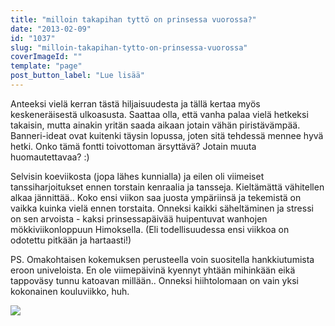 ```yaml
---
title: "milloin takapihan tyttö on prinsessa vuorossa?"
date: "2013-02-09"
id: "1037"
slug: "milloin-takapihan-tytto-on-prinsessa-vuorossa"
coverImageId: ""
template: "page"
post_button_label: "Lue lisää"
---
```


Anteeksi vielä kerran tästä hiljaisuudesta ja tällä kertaa myös keskeneräisestä ulkoasusta. Saattaa olla, että vanha palaa vielä hetkeksi takaisin, mutta ainakin yritän saada aikaan jotain vähän piristävämpää. Banneri-ideat ovat kuitenki täysin lopussa, joten sitä tehdessä mennee hyvä hetki. Onko tämä fontti toivottoman ärsyttävä? Jotain muuta huomautettavaa? :)  
  
Selvisin koeviikosta (jopa lähes kunnialla) ja eilen oli viimeiset tanssiharjoitukset ennen torstain kenraalia ja tansseja. Kieltämättä vähitellen alkaa jännittää.. Koko ensi viikon saa juosta ympäriinsä ja tekemistä on vaikka kuinka vielä ennen torstaita. Onneksi kaikki säheltäminen ja stressi on sen arvoista - kaksi prinsessapäivää huipentuvat wanhojen mökkiviikonloppuun Himoksella. (Eli todellisuudessa ensi viikkoa on odotettu pitkään ja hartaasti!)  
  
PS. Omakohtaisen kokemuksen perusteella voin suositella hankkiutumista eroon univeloista. En ole viimepäivinä kyennyt yhtään mihinkään eikä tappoväsy tunnu katoavan millään.. Onneksi hiihtolomaan on vain yksi kokonainen kouluviikko, huh.  
  

[![](/images/ak.png)](http://2.bp.blogspot.com/-E2ba7cTKCdU/URbDODSKpkI/AAAAAAAAFKI/uw7uN7TkgvY/s1600/ak.png)
